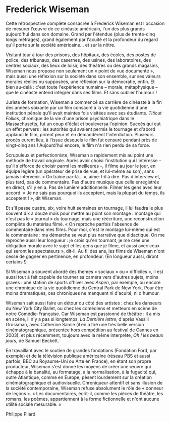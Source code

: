 # Frederick Wiseman

Cette rétrospective complète consacrée à Frederick Wiseman est l'occasion de mesurer l'œuvre de ce cinéaste américain, l'un des plus grands aujourd'hui dans son domaine. Grand par l'étendue (plus de trente-cinq longs métrages), grand également par l'acuité et la profondeur du regard qu'il porte sur la société américaine... et sur la nôtre.

Visitant tour à tour des prisons, des hôpitaux, des écoles, des postes de police, des tribunaux, des casernes, des usines, des laboratoires, des centres sociaux, des lieux de loisir, des théâtres ou des grands magasins, Wiseman nous propose non seulement un « point de vue documenté », mais aussi une réflexion sur la société dans son ensemble, sur ses valeurs morales réelles ou supposées, une réflexion sur la démocratie, enfin. Et bien au-delà : c'est toute l'expérience humaine – morale, métaphysique – que le cinéaste entend intégrer dans ses films. Et sans oublier l'humour !

Juriste de formation, Wiseman a commencé sa carrière de cinéaste à la fin des années soixante par un film consacré à la vie quotidienne d'une institution pénale qu'il avait maintes fois visitées avec ses étudiants. _Titicut Follies_, chronique de la vie d'une prison psychiatrique dans le Massachusetts, fut un coup d'éclat et bouleversa l'opinion. Succès qui eut un effet pervers : les autorités qui avaient permis le tournage et d'abord applaudi le film, prirent peur et en demandèrent l'interdiction. Plusieurs procès eurent lieu, à l'issue desquels le film fut censuré pendant près de vingt-cinq ans ! Aujourd'hui encore, le film n'a rien perdu de sa force.

Scrupuleux et perfectionniste, Wiseman a rapidement mis au point une méthode de travail originale. Après avoir choisi l'institution qui l'intéresse – qu'il s'efforce de choisir parmi les meilleures –, il filme au jour le jour, en équipe légère (un opérateur de prise de vue, et lui-même au son), sans jamais intervenir. « On traîne par-là... », aime-t-il à dire. Pas d'interview et, plus tard, pas de commentaire. Pas d'autre musique que celle enregistrée en direct, s'il y en a. Pas de lumière additionnelle. Filmer les gens avec leur accord. « Je ne sais pas pourquoi ils acceptent, mais la plupart du temps, ils acceptent ! », dit Wiseman.

Et s'il passe quatre, six, voire huit semaines en tournage, il lui faudra le plus souvent dix à douze mois pour mettre au point son montage : montage qui n'est pas le « journal » du tournage, mais une réécriture, une reconstruction complète du matériau filmé. « On reproche parfois l'absence de commentaire dans mes films. Pour moi, c'est le montage lui-même qui est le commentaire : ma démarche se veut plus narrative que didactique. On me reproche aussi leur longueur : je crois qu'en tournant, je me crée une obligation morale avec le sujet et les gens que je filme, et aussi avec ceux qui seront les spectateurs », dit-il. Au fil des ans, les films de Wiseman n'ont cessé de gagner en pertinence, en profondeur. (En longueur aussi, diront certains !)

Si Wiseman a souvent abordé des thèmes « sociaux » ou « difficiles », il est aussi tout à fait capable de tourner sa caméra vers d'autres sujets, moins graves : une station de sports d'hiver avec _Aspen_, par exemple, ou encore une chronique de la vie quotidienne du Central Park de New York. Pour être moins dramatiques, ces chroniques ne manquent ni d'acuité, ni d'humour.

Wiseman sait aussi faire un détour du côté des artistes : chez les danseurs du New York City Ballet, ou chez les comédiens et metteurs en scène de notre Comédie-Française. Car Wiseman est passionné de théâtre : il a mis en scène, il n'y a pas si longtemps, _La Dernière lettre_, d'après Vassili Grossman, avec Catherine Samie (il en a tiré une très belle version cinématographique, présentée hors compétition au festival de Cannes en 2003), et plus récemment, toujours avec la même interprète, _Oh ! les beaux jours_, de Samuel Beckett.

En travaillant avec le soutien de grandes fondations (Fondation Ford, par exemple) et de la télévision publique américaine (réseau PBS et aussi parfois, BBC au Royaume-Uni ou Arte en France), en étant son propre producteur, Wiseman s'est donné les moyens de créer une œuvre qui échappe à la banalité, au formatage, à la normalisation, à la fugacité qui, outre Atlantique, comme en Europe, pèsent lourdement sur la création cinématographique et audiovisuelle.
Chroniqueur attentif et sans illusion de la société contemporaine, Wiseman refuse absolument le rôle de « donneur de leçons ». « Les documentaires, écrit-il, comme les pièces de théâtre, les romans, les poèmes, appartiennent à la forme fictionnelle et n'ont aucune utilité sociale mesurable. »

Philippe Pilard
